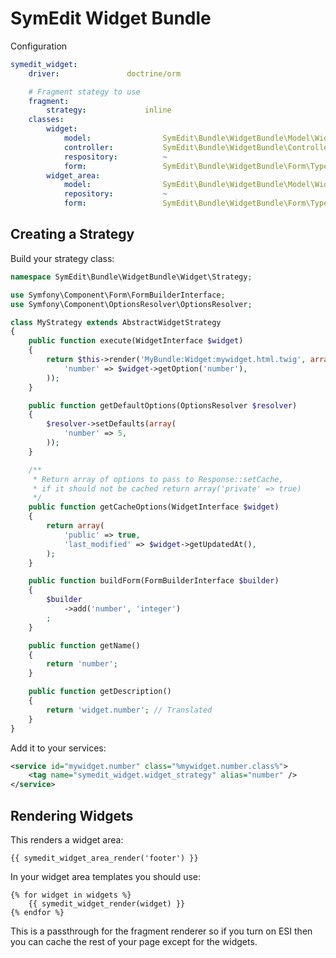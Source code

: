 SymEdit Widget Bundle
========================

Configuration

```yaml
symedit_widget:
    driver:               doctrine/orm

    # Fragment stategy to use
    fragment:
        strategy:             inline
    classes:
        widget:
            model:                SymEdit\Bundle\WidgetBundle\Model\Widget
            controller:           SymEdit\Bundle\WidgetBundle\Controller\WidgetController
            respository:          ~
            form:                 SymEdit\Bundle\WidgetBundle\Form\Type\WidgetType
        widget_area:
            model:                SymEdit\Bundle\WidgetBundle\Model\WidgetArea
            repository:           ~
            form:                 SymEdit\Bundle\WidgetBundle\Form\Type\WidgetAreaType
```

Creating a Strategy
-------------------

Build your strategy class:

```php
namespace SymEdit\Bundle\WidgetBundle\Widget\Strategy;

use Symfony\Component\Form\FormBuilderInterface;
use Symfony\Component\OptionsResolver\OptionsResolver;

class MyStrategy extends AbstractWidgetStrategy
{
    public function execute(WidgetInterface $widget)
    {
        return $this->render('MyBundle:Widget:mywidget.html.twig', array(
            'number' => $widget->getOption('number'),
        ));
    }

    public function getDefaultOptions(OptionsResolver $resolver)
    {
        $resolver->setDefaults(array(
            'number' => 5,
        ));
    }

    /**
     * Return array of options to pass to Response::setCache,
     * if it should not be cached return array('private' => true)
     */
    public function getCacheOptions(WidgetInterface $widget)
    {
        return array(
            'public' => true,
            'last_modified' => $widget->getUpdatedAt(),
        );
    }

    public function buildForm(FormBuilderInterface $builder)
    {
        $builder
            ->add('number', 'integer')
        ;
    }

    public function getName()
    {
        return 'number';
    }

    public function getDescription()
    {
        return 'widget.number'; // Translated
    }
}
```

Add it to your services:

```xml
<service id="mywidget.number" class="%mywidget.number.class%">
    <tag name="symedit_widget.widget_strategy" alias="number" />
</service>
```

Rendering Widgets
-----------------

This renders a widget area:

```jinja
{{ symedit_widget_area_render('footer') }}
```

In your widget area templates you should use:

```jinja
{% for widget in widgets %}
    {{ symedit_widget_render(widget) }}
{% endfor %}
```

This is a passthrough for the fragment renderer so if you turn on ESI then
you can cache the rest of your page except for the widgets.
